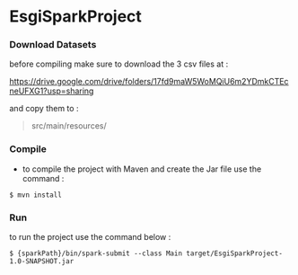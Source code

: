 # EsgiSparkProject

### Download Datasets

before compiling make sure to download the 3 csv files at :

https://drive.google.com/drive/folders/17fd9maW5WoMQiU6m2YDmkCTEcneUFXG1?usp=sharing  

and copy them to :  
> src/main/resources/

### Compile 
 - to compile the project with Maven and create the Jar file use the command :
 
 `$ mvn install`

 
### Run 
to run the project use the command below : 

`$ {sparkPath}/bin/spark-submit --class Main target/EsgiSparkProject-1.0-SNAPSHOT.jar`
